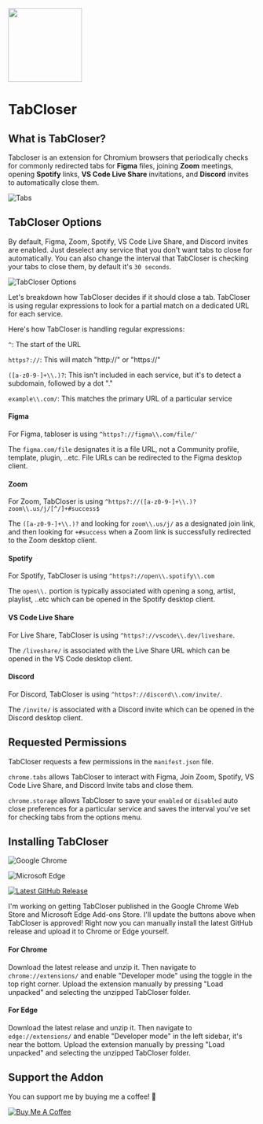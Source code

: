 <img src="https://cdn.cottle.cloud/tabcloser/tabcloser.svg" width="150">

# TabCloser

## What is TabCloser?
Tabcloser is an extension for Chromium browsers that periodically checks for commonly redirected tabs for <b>Figma</b> files, joining <b>Zoom</b> meetings, opening <b>Spotify</b> links, <b>VS Code Live Share</b> invitations, and <b>Discord</b> invites to automatically close them.

![Tabs](https://cdn.cottle.cloud/tabcloser/tabs.svg)

## TabCloser Options

By default, Figma, Zoom, Spotify, VS Code Live Share, and Discord invites are enabled. Just deselect any service that you don't want tabs to close for automatically. You can also change the interval that TabCloser is checking your tabs to close them, by default it's `30 seconds`.

![TabCloser Options](https://cdn.cottle.cloud/tabcloser/options.svg)

Let's breakdown how TabCloser decides if it should close a tab. TabCloser is using regular expressions to look for a partial match on a dedicated URL for each service.

Here's how TabCloser is handling regular expressions:

`^`: The start of the URL

`https?://`: This will match "http://" or "https://"

`([a-z0-9-]+\\.)?`: This isn't included in each service, but it's to detect a subdomain, followed by a dot "."

`example\\.com/`: This matches the primary URL of a particular service


#### Figma
For Figma, tabloser is using `^https?://figma\\.com/file/'`

The `figma.com/file` designates it is a file URL, not a Community profile, template, plugin, ..etc. File URLs can be redirected to the Figma desktop client.

#### Zoom
For Zoom, TabCloser is using `^https?://([a-z0-9-]+\\.)?zoom\\.us/j/[^/]+#success$`

The `([a-z0-9-]+\\.)?` and looking for `zoom\\.us/j/` as a designated join link, and then looking for `+#success` when a Zoom link is successfully redirected to the Zoom desktop client.

#### Spotify
For Spotify, TabCloser is using `^https?://open\\.spotify\\.com` 

The `open\\.` portion is typically associated with opening a song, artist, playlist, ..etc which can be opened in the Spotify desktop client.

#### VS Code Live Share
For Live Share, TabCloser is using `^https?://vscode\\.dev/liveshare`. 

The `/liveshare/` is associated with the Live Share URL which can be opened in the VS Code desktop client.

#### Discord
For Discord, TabCloser is using `^https?://discord\\.com/invite/`. 

The `/invite/` is associated with a Discord invite which can be opened in the Discord desktop client.

## Requested Permissions
TabCloser requests a few permissions in the `manifest.json` file.

`chrome.tabs` allows TabCloser to interact with Figma, Join Zoom, Spotify, VS Code Live Share, and Discord Invite tabs and close them.

`chrome.storage` allows TabCloser to save your `enabled` or `disabled` auto close preferences for a particular service and saves the interval you've set for checking tabs from the options menu.

## Installing TabCloser

![Google Chrome](https://cdn.cottle.cloud/tabcloser/chrome-soon.svg)

![Microsoft Edge](https://cdn.cottle.cloud/tabcloser/edge-soon.svg)

[![Latest GitHub Release](https://cdn.cottle.cloud/tabcloser/download-release.svg)](https://github.com/sethcottle/tabcloser/zipball/main)

I'm working on getting TabCloser published in the Google Chrome Web Store and Microsoft Edge Add-ons Store. I'll update the buttons above when TabCloser is approved! Right now you can manually install the latest GitHub release and upload it to Chrome or Edge yourself.

#### For Chrome
Download the latest release and unzip it. Then navigate to `chrome://extensions/` and enable "Developer mode" using the toggle in the top right corner. Upload the extension manually by pressing "Load unpacked" and selecting the unzipped TabCloser folder.

#### For Edge
Download the latest relase and unzip it. Then navigate to `edge://extensions/` and enable "Developer mode" in the left sidebar, it's near the bottom. Upload the extension manually by pressing "Load unpacked" and selecting the unzipped TabCloser folder.

## Support the Addon

You can support me by buying me a coffee! 🙂

[![Buy Me A Coffee](https://cdn.cottle.cloud/tabcloser/buymeacoffee.svg)](https://buymeacoffee.com/seth)

